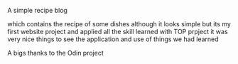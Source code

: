 A simple recipe blog

which contains the recipe of some dishes although it looks simple but its my
first website project and applied all the skill learned with TOP prpject
it was very nice things to see the application and use of things we had learned

A bigs thanks to the Odin project